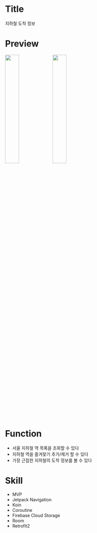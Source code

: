 # Title
지하철 도착 정보

# Preview
<img src="https://user-images.githubusercontent.com/74343321/135392482-377c0b9c-5181-4b94-9efc-6768cf774bd3.png" width="30%"/> <img src="https://user-images.githubusercontent.com/74343321/135392523-4332ebab-d4ce-4147-81f2-dd2fddb94388.png" width="30%"/>

# Function
 * 서울 지하철 역 목록을 조회할 수 있다
 * 지하철 역을 즐겨찾기 추가/제거 할 수 있다
 * 가장 근접한 지하철의 도착 정보를 볼 수 있다

# Skill
 * MVP
 * Jetpack Navigation
 * Koin
 * Coroutine
 * Firebase Cloud Storage
 * Room
 * Retrofit2
